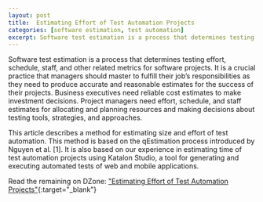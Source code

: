 ```yaml
---
layout: post
title:  Estimating Effort of Test Automation Projects
categories: [software estimation, test automation]
excerpt: Software test estimation is a process that determines testing effort, schedule, staff, and other related metrics for software projects.  It is a crucial practice that managers should master to fulfill their job’s responsibilities as they need to produce accurate and reasonable estimates for the success of their projects. 
---
```


Software test estimation is a process that determines testing effort, schedule, staff, and other related metrics for software projects.  It is a crucial practice that managers should master to fulfill their job’s responsibilities as they need to produce accurate and reasonable estimates for the success of their projects. Business executives need reliable cost estimates to make investment decisions. Project managers need effort, schedule, and staff estimates for allocating and planning resources and making decisions about testing tools, strategies, and approaches.

This article describes a method for estimating size and effort of test automation. This method is based on the qEstimation process introduced by Nguyen et al. [1]. It is also based on our experience in estimating time of test automation projects using Katalon Studio, a tool for generating and executing automated tests of web and mobile applications.

Read the remaining on DZone: ["Estimating Effort of Test Automation Projects"](https://dzone.com/articles/estimating-effort-of-test-automation-projects){:target="_blank"}
